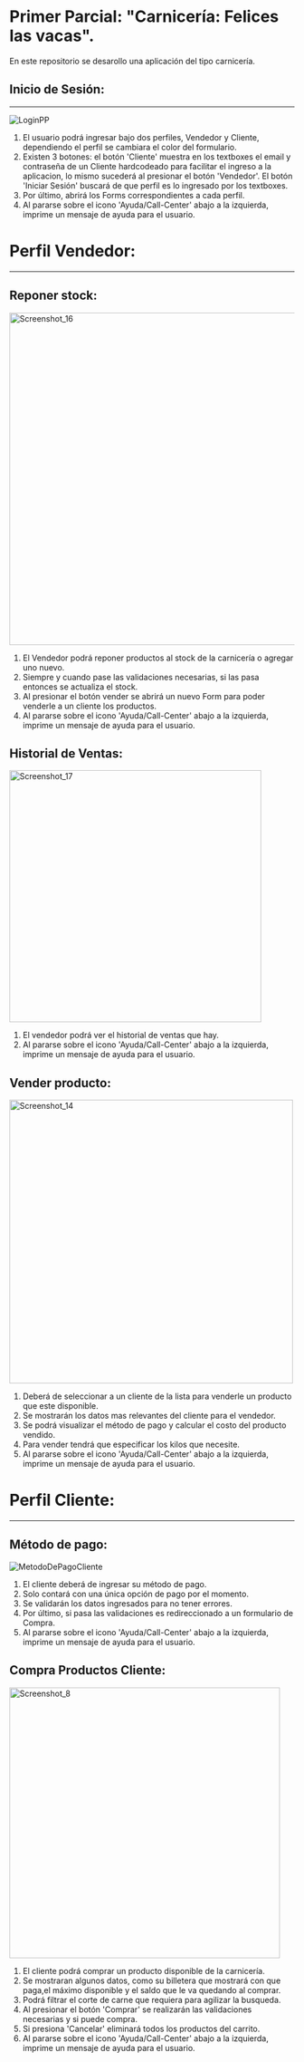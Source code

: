 # Primer Parcial: "Carnicería: Felices las vacas".
En este repositorio se desarollo una aplicación del tipo carnicería.

## Inicio de Sesión:
----------------------- 
![LoginPP](https://user-images.githubusercontent.com/98594436/234700829-576121f3-ec55-462c-8955-b398d58f2d09.png)

1) El usuario podrá ingresar bajo dos perfiles, Vendedor y Cliente, dependiendo el perfil se cambiara el color del formulario.
2) Existen 3 botones: el botón 'Cliente' muestra en los textboxes el email y contraseña de un Cliente hardcodeado para facilitar el ingreso a la aplicacion, lo mismo sucederá al presionar el botón 'Vendedor'. El botón 'Iniciar Sesión' buscará de que perfil es lo ingresado por los textboxes.
3) Por último, abrirá los Forms correspondientes a cada perfil.
4) Al pararse sobre el icono 'Ayuda/Call-Center' abajo a la izquierda, imprime un mensaje de ayuda para el usuario.

# Perfil Vendedor:
----------------------
## Reponer stock:
<img width="587" alt="Screenshot_16" src="https://user-images.githubusercontent.com/98594436/236600045-885619e3-a63f-415d-b0d0-ac079529863f.png">

1) El Vendedor podrá reponer productos al stock de la carnicería o agregar uno nuevo.
2) Siempre y cuando pase las validaciones necesarias, si las pasa entonces se actualiza el stock.
3) Al presionar el botón vender se abrirá un nuevo Form para poder venderle a un cliente los productos.
4) Al pararse sobre el icono 'Ayuda/Call-Center' abajo a la izquierda, imprime un mensaje de ayuda para el usuario.

## Historial de Ventas:
<img width="445" alt="Screenshot_17" src="https://user-images.githubusercontent.com/98594436/236600062-883d030e-f422-4e1a-90ea-5da3553c1635.png">

1) El vendedor podrá ver el historial de ventas que hay.
2) Al pararse sobre el icono 'Ayuda/Call-Center' abajo a la izquierda, imprime un mensaje de ayuda para el usuario.

## Vender producto: 
<img width="501" alt="Screenshot_14" src="https://user-images.githubusercontent.com/98594436/236503620-6d22c9cf-f00d-4e39-9509-a96dead00b14.png">

1) Deberá de seleccionar a un cliente de la lista para venderle un producto que este disponible.
2) Se mostrarán los datos mas relevantes del cliente para el vendedor.
3) Se podrá visualizar el método de pago y calcular el costo del producto vendido.
4) Para vender tendrá que especificar los kilos que necesite.
5) Al pararse sobre el icono 'Ayuda/Call-Center' abajo a la izquierda, imprime un mensaje de ayuda para el usuario.

# Perfil Cliente:
----------------------
## Método de pago:
![MetodoDePagoCliente](https://user-images.githubusercontent.com/98594436/235378605-94bc526a-c778-4cd4-aac2-48f46035ec48.png)

1) El cliente deberá de ingresar su método de pago.
2) Solo contará con una única opción de pago por el momento.
3) Se validarán los datos ingresados para no tener errores.
4) Por último, si pasa las validaciones es redireccionado a un formulario de Compra.
5) Al pararse sobre el icono 'Ayuda/Call-Center' abajo a la izquierda, imprime un mensaje de ayuda para el usuario.

## Compra Productos Cliente:
<img width="478" alt="Screenshot_8" src="https://user-images.githubusercontent.com/98594436/236359129-3008937a-59b3-4a89-87a0-f761a713bfde.png">

1) El cliente podrá comprar un producto disponible de la carnicería.
2) Se mostraran algunos datos, como su billetera que mostrará con que paga,el máximo disponible y el saldo que le va quedando al comprar.
3) Podrá filtrar el corte de carne que requiera para agilizar la busqueda.
4) Al presionar el botón 'Comprar' se realizarán las validaciones necesarias y si puede compra.
5) Si presiona 'Cancelar' eliminará todos los productos del carrito.
6) Al pararse sobre el icono 'Ayuda/Call-Center' abajo a la izquierda, imprime un mensaje de ayuda para el usuario.

